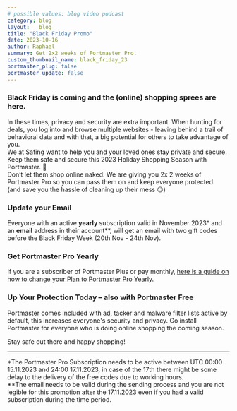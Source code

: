 ```yaml
---
# possible values: blog video podcast
category: blog
layout:   blog
title: "Black Friday Promo"
date: 2023-10-16
author: Raphael
summary: Get 2x2 weeks of Portmaster Pro. 
custom_thumbnail_name: black_friday_23
portmaster_plug: false
portmaster_update: false
---
```


### Black Friday is coming and the (online) shopping sprees are here.

In these times, privacy and security are extra important. When hunting for deals, you log into and browse multiple websites - leaving behind a trail of behavioral data and with that, a big potential for others to take advantage of you.  
We at Safing want to help you and your loved ones stay private and secure.  
Keep them safe and secure this 2023 Holiday Shopping Season with Portmaster. 🎅  
Don’t let them shop online naked: We are giving you 2x 2 weeks of Portmaster Pro so you can pass them on and keep everyone protected. (and save you the hassle of cleaning up their mess 😉)

### Update your Email

Everyone with an active **yearly** subscription valid in November 2023* and an **email** address in their account**, will get an email with two gift codes before the Black Friday Week (20th Nov - 24th Nov).

### Get Portmaster Pro Yearly

If you are a subscriber of Portmaster Plus or pay monthly, [here is a guide on how to change your Plan to Portmaster Pro Yearly.](https://wiki.safing.io/en/FAQ/AccountUpgrade)

### Up Your Protection Today – also with Portmaster Free

Portmaster comes included with ad, tacker and malware filter lists active by default, this increases everyone's security and privacy.
Go install Portmaster for everyone who is doing online shopping the coming season.

Stay safe out there and happy shopping!

---

<p class="text-sm">
  *The Portmaster Pro Subscription needs to be active between UTC 00:00 15.11.2023 and 24:00 17.11.2023, in case of the 17th there might be some delay to the delivery of the free codes due to working hours.<br>
  **The email needs to be valid during the sending process and you are not legible for this promotion after the 17.11.2023 even if you had a valid subscription during the time period.
</p>
